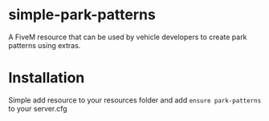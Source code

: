 # simple-park-patterns
A FiveM resource that can be used by vehicle developers to create park patterns using extras.

# Installation
Simple add resource to your resources folder and add ``ensure park-patterns`` to your server.cfg
